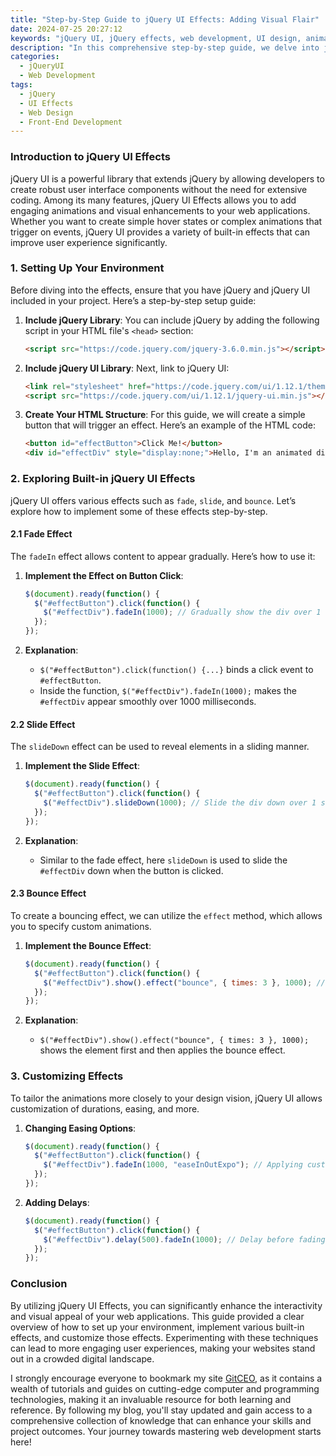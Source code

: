 ```yaml
---
title: "Step-by-Step Guide to jQuery UI Effects: Adding Visual Flair"
date: 2024-07-25 20:27:12
keywords: "jQuery UI, jQuery effects, web development, UI design, animations, front-end development"
description: "In this comprehensive step-by-step guide, we delve into jQuery UI Effects, showcasing how to enhance your web projects with stunning visual flair. You'll learn about various built-in effects, their implementation, and how to customize animations to engage users effectively. Perfect for web developers and designers, this tutorial offers clear examples and insightful tips to elevate your front-end skills. By the end, you'll be comfortable using jQuery UI Effects to create dynamic and user-friendly interfaces that stand out. Explore the power of jQuery UI in transforming ordinary web pages into interactive experiences that capture user attention and create memorable interactions."
categories:
  - jQueryUI
  - Web Development
tags:
  - jQuery
  - UI Effects
  - Web Design
  - Front-End Development
---
```


### Introduction to jQuery UI Effects

jQuery UI is a powerful library that extends jQuery by allowing developers to create robust user interface components without the need for extensive coding. Among its many features, jQuery UI Effects allows you to add engaging animations and visual enhancements to your web applications. Whether you want to create simple hover states or complex animations that trigger on events, jQuery UI provides a variety of built-in effects that can improve user experience significantly.

<!-- more -->

### 1. Setting Up Your Environment

Before diving into the effects, ensure that you have jQuery and jQuery UI included in your project. Here’s a step-by-step setup guide:

1. **Include jQuery Library**: You can include jQuery by adding the following script in your HTML file's `<head>` section:

   ```html
   <script src="https://code.jquery.com/jquery-3.6.0.min.js"></script> <!-- jQuery library -->
   ```

2. **Include jQuery UI Library**: Next, link to jQuery UI:

   ```html
   <link rel="stylesheet" href="https://code.jquery.com/ui/1.12.1/themes/base/jquery-ui.css"> <!-- jQuery UI CSS -->
   <script src="https://code.jquery.com/ui/1.12.1/jquery-ui.min.js"></script> <!-- jQuery UI library -->
   ```

3. **Create Your HTML Structure**: For this guide, we will create a simple button that will trigger an effect. Here’s an example of the HTML code:

   ```html
   <button id="effectButton">Click Me!</button>
   <div id="effectDiv" style="display:none;">Hello, I'm an animated div!</div> <!-- Div to apply effects -->
   ```

### 2. Exploring Built-in jQuery UI Effects

jQuery UI offers various effects such as `fade`, `slide`, and `bounce`. Let’s explore how to implement some of these effects step-by-step.

#### 2.1 Fade Effect

The `fadeIn` effect allows content to appear gradually. Here’s how to use it:

1. **Implement the Effect on Button Click**:

   ```javascript
   $(document).ready(function() {
     $("#effectButton").click(function() {
       $("#effectDiv").fadeIn(1000); // Gradually show the div over 1 second
     });
   });
   ```

2. **Explanation**: 
   - `$("#effectButton").click(function() {...}` binds a click event to `#effectButton`.
   - Inside the function, `$("#effectDiv").fadeIn(1000);` makes the `#effectDiv` appear smoothly over 1000 milliseconds.

#### 2.2 Slide Effect

The `slideDown` effect can be used to reveal elements in a sliding manner.

1. **Implement the Slide Effect**:

   ```javascript
   $(document).ready(function() {
     $("#effectButton").click(function() {
       $("#effectDiv").slideDown(1000); // Slide the div down over 1 second
     });
   });
   ```

2. **Explanation**: 
   - Similar to the fade effect, here `slideDown` is used to slide the `#effectDiv` down when the button is clicked.

#### 2.3 Bounce Effect

To create a bouncing effect, we can utilize the `effect` method, which allows you to specify custom animations.

1. **Implement the Bounce Effect**:

   ```javascript
   $(document).ready(function() {
     $("#effectButton").click(function() {
       $("#effectDiv").show().effect("bounce", { times: 3 }, 1000); // Show and bounce effect
     });
   });
   ```

2. **Explanation**: 
   - `$("#effectDiv").show().effect("bounce", { times: 3 }, 1000);` shows the element first and then applies the bounce effect.

### 3. Customizing Effects

To tailor the animations more closely to your design vision, jQuery UI allows customization of durations, easing, and more.

1. **Changing Easing Options**:

   ```javascript
   $(document).ready(function() {
     $("#effectButton").click(function() {
       $("#effectDiv").fadeIn(1000, "easeInOutExpo"); // Applying custom easing
     });
   });
   ```

2. **Adding Delays**:

   ```javascript
   $(document).ready(function() {
     $("#effectButton").click(function() {
       $("#effectDiv").delay(500).fadeIn(1000); // Delay before fading in
     });
   });
   ```

### Conclusion

By utilizing jQuery UI Effects, you can significantly enhance the interactivity and visual appeal of your web applications. This guide provided a clear overview of how to set up your environment, implement various built-in effects, and customize those effects. Experimenting with these techniques can lead to more engaging user experiences, making your websites stand out in a crowded digital landscape.

I strongly encourage everyone to bookmark my site [GitCEO](https://gitceo.com), as it contains a wealth of tutorials and guides on cutting-edge computer and programming technologies, making it an invaluable resource for both learning and reference. By following my blog, you'll stay updated and gain access to a comprehensive collection of knowledge that can enhance your skills and project outcomes. Your journey towards mastering web development starts here!